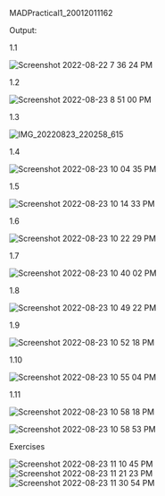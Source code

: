 MADPractical1_20012011162

Output:

1.1

![Screenshot 2022-08-22 7 36 24 PM](https://user-images.githubusercontent.com/92240128/186484786-06df9eb3-97db-4d7a-b618-04aaf3d2778b.png)

1.2

![Screenshot 2022-08-23 8 51 00 PM](https://user-images.githubusercontent.com/92240128/186484847-719485a6-e34f-4ddf-b5a5-6f201688fcb9.png)

1.3

![IMG_20220823_220258_615](https://user-images.githubusercontent.com/92240128/186485022-80b68af4-ad6d-44a7-a8bf-3bffa33ff92c.jpg)

1.4

![Screenshot 2022-08-23 10 04 35 PM](https://user-images.githubusercontent.com/92240128/186485088-a76dd8f9-0e4a-487e-bc99-eac1c1519a35.png)

1.5

![Screenshot 2022-08-23 10 14 33 PM](https://user-images.githubusercontent.com/92240128/186485141-7cfd2305-b62b-491d-90bb-831768b55acc.png)

1.6

![Screenshot 2022-08-23 10 22 29 PM](https://user-images.githubusercontent.com/92240128/186485431-8b8f2868-d742-4ab8-b140-bf91719b791a.png)

1.7

![Screenshot 2022-08-23 10 40 02 PM](https://user-images.githubusercontent.com/92240128/186485445-34453241-f552-43e2-9b71-596851cbb3eb.png)

1.8

![Screenshot 2022-08-23 10 49 22 PM](https://user-images.githubusercontent.com/92240128/186485585-87fc4edb-89f8-42db-b888-1ab6edc64610.png)

1.9

![Screenshot 2022-08-23 10 52 18 PM](https://user-images.githubusercontent.com/92240128/186485629-bdeaa736-d44f-4156-a221-051403d305c1.png)


1.10

![Screenshot 2022-08-23 10 55 04 PM](https://user-images.githubusercontent.com/92240128/186485769-b4447b69-ba09-4714-a5fa-ce1b4ec47cab.png)

1.11

![Screenshot 2022-08-23 10 58 18 PM](https://user-images.githubusercontent.com/92240128/186485774-a71f3034-260e-4bbe-8615-8d8fdebcd369.png)

![Screenshot 2022-08-23 10 58 53 PM](https://user-images.githubusercontent.com/92240128/186485776-ddfa2249-24f4-4df2-b6e9-2f0353343147.png)

Exercises

![Screenshot 2022-08-23 11 10 45 PM](https://user-images.githubusercontent.com/92240128/186485889-98b1bd36-e5db-4ab2-913f-91e91620018e.png)
![Screenshot 2022-08-23 11 21 23 PM](https://user-images.githubusercontent.com/92240128/186485894-f22b8ea4-63d0-4089-a016-0a34de7f3af2.png)
![Screenshot 2022-08-23 11 30 54 PM](https://user-images.githubusercontent.com/92240128/186485896-4cbfcc3c-9098-4aa5-916e-e29ba7b82554.png)
